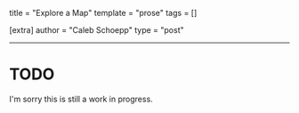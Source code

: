 title = "Explore a Map"
template = "prose"
tags = []

[extra]
author = "Caleb Schoepp"
type = "post"

---

# TODO

I'm sorry this is still a work in progress.
